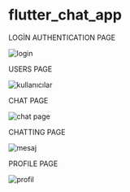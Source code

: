 # flutter_chat_app

LOGİN AUTHENTICATION PAGE 


![login](https://user-images.githubusercontent.com/52332960/158656352-87de5b00-065c-42f2-875a-977c9d93400f.png)


USERS PAGE 

![kullanıcılar](https://user-images.githubusercontent.com/52332960/158656439-46c1f0be-fbb1-4b61-b10a-01dad3992010.png)


CHAT PAGE

![chat page](https://user-images.githubusercontent.com/52332960/158656612-c68fc739-5ed4-4b67-97ce-fcc21a9e2022.png)

CHATTING PAGE 

![mesaj](https://user-images.githubusercontent.com/52332960/158656650-f909e0ef-086c-4583-820e-567d11578111.png)


PROFILE PAGE 

![profil](https://user-images.githubusercontent.com/52332960/158656902-2807157b-e36e-4020-991a-7c6bdb80cbef.png)
